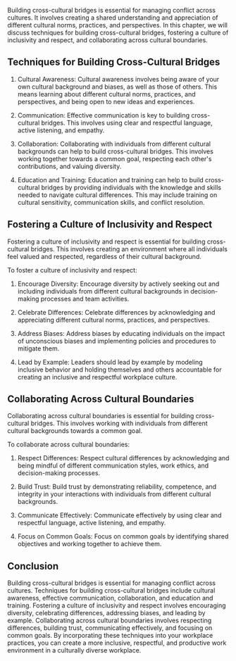 
Building cross-cultural bridges is essential for managing conflict across cultures. It involves creating a shared understanding and appreciation of different cultural norms, practices, and perspectives. In this chapter, we will discuss techniques for building cross-cultural bridges, fostering a culture of inclusivity and respect, and collaborating across cultural boundaries.

Techniques for Building Cross-Cultural Bridges
----------------------------------------------

1. Cultural Awareness: Cultural awareness involves being aware of your own cultural background and biases, as well as those of others. This means learning about different cultural norms, practices, and perspectives, and being open to new ideas and experiences.

2. Communication: Effective communication is key to building cross-cultural bridges. This involves using clear and respectful language, active listening, and empathy.

3. Collaboration: Collaborating with individuals from different cultural backgrounds can help to build cross-cultural bridges. This involves working together towards a common goal, respecting each other's contributions, and valuing diversity.

4. Education and Training: Education and training can help to build cross-cultural bridges by providing individuals with the knowledge and skills needed to navigate cultural differences. This may include training on cultural sensitivity, communication skills, and conflict resolution.

Fostering a Culture of Inclusivity and Respect
----------------------------------------------

Fostering a culture of inclusivity and respect is essential for building cross-cultural bridges. This involves creating an environment where all individuals feel valued and respected, regardless of their cultural background.

To foster a culture of inclusivity and respect:

1. Encourage Diversity: Encourage diversity by actively seeking out and including individuals from different cultural backgrounds in decision-making processes and team activities.

2. Celebrate Differences: Celebrate differences by acknowledging and appreciating different cultural norms, practices, and perspectives.

3. Address Biases: Address biases by educating individuals on the impact of unconscious biases and implementing policies and procedures to mitigate them.

4. Lead by Example: Leaders should lead by example by modeling inclusive behavior and holding themselves and others accountable for creating an inclusive and respectful workplace culture.

Collaborating Across Cultural Boundaries
----------------------------------------

Collaborating across cultural boundaries is essential for building cross-cultural bridges. This involves working with individuals from different cultural backgrounds towards a common goal.

To collaborate across cultural boundaries:

1. Respect Differences: Respect cultural differences by acknowledging and being mindful of different communication styles, work ethics, and decision-making processes.

2. Build Trust: Build trust by demonstrating reliability, competence, and integrity in your interactions with individuals from different cultural backgrounds.

3. Communicate Effectively: Communicate effectively by using clear and respectful language, active listening, and empathy.

4. Focus on Common Goals: Focus on common goals by identifying shared objectives and working together to achieve them.

Conclusion
----------

Building cross-cultural bridges is essential for managing conflict across cultures. Techniques for building cross-cultural bridges include cultural awareness, effective communication, collaboration, and education and training. Fostering a culture of inclusivity and respect involves encouraging diversity, celebrating differences, addressing biases, and leading by example. Collaborating across cultural boundaries involves respecting differences, building trust, communicating effectively, and focusing on common goals. By incorporating these techniques into your workplace practices, you can create a more inclusive, respectful, and productive work environment in a culturally diverse workplace.
